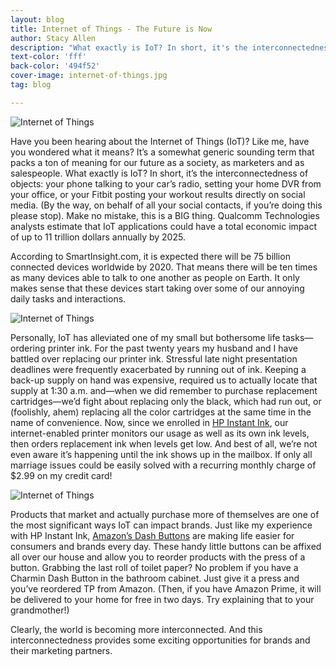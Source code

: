 ```yaml
---
layout: blog
title: Internet of Things - The Future is Now
author: Stacy Allen
description: "What exactly is IoT? In short, it's the interconnectedness of objects. Analysts estimate that IoT applications could have a total economic impact of up to 11 trillion dollars annually by 2025."
text-color: 'fff'
back-color: '494f52'
cover-image: internet-of-things.jpg
tag: blog

---
```


![Internet of Things](/img/blog/internet-of-things.jpg)

Have you been hearing about the Internet of Things (IoT)? Like me, have you wondered what it means? It’s a somewhat generic sounding term that packs a ton of meaning for our future as a society, as marketers and as salespeople. What exactly is IoT? In short, it’s the interconnectedness of objects: your phone talking to your car’s radio, setting your home DVR from your office, or your Fitbit posting your workout results directly on social media. (By the way, on behalf of all your social contacts, if you’re doing this please stop). Make no mistake, this is a BIG thing. Qualcomm Technologies analysts estimate that IoT applications could have a total economic impact of up to 11 trillion dollars annually by 2025.

According to SmartInsight.com, it is expected there will be 75 billion connected devices worldwide by 2020. That means there will be ten times as many devices able to talk to one another as people on Earth. It only makes sense that these devices start taking over some of our annoying daily tasks and interactions.

![Internet of Things](/img/blog/internet-of-things-hp-printer.jpg)

Personally, IoT has alleviated one of my small but bothersome life tasks—ordering printer ink. For the past twenty years my husband and I have battled over replacing our printer ink. Stressful late night presentation deadlines were frequently exacerbated by running out of ink. Keeping a back-up supply on hand was expensive, required us to actually locate that supply at 1:30 a.m. and—when we did remember to purchase replacement cartridges—we’d fight about replacing only the black, which had run out, or (foolishly, ahem) replacing all the color cartridges at the same time in the name of convenience. Now, since we enrolled in [HP Instant Ink]( http://www8.hp.com/us/en/instant-ink/overview.html), our internet-enabled printer monitors our usage as well as its own ink levels, then orders replacement ink when levels get low. And best of all, we’re not even aware it’s happening until the ink shows up in the mailbox. If only all marriage issues could be easily solved with a recurring monthly charge of $2.99 on my credit card!

![Internet of Things](/img/blog/internet-of-things-charmin.jpg)

Products that market and actually purchase more of themselves are one of the most significant ways IoT can impact brands. Just like my experience with HP Instant Ink, [Amazon’s Dash Buttons]( https://www.amazon.com/s/ref=sr_pg_1?rh=i%3Aaps%2Ck%3Adash+button&keywords=dash+button&ie=UTF8&qid=1505229711) are making life easier for consumers and brands every day. These handy little buttons can be affixed all over our house and allow you to reorder products with the press of a button. Grabbing the last roll of toilet paper? No problem if you have a Charmin Dash Button in the bathroom cabinet. Just give it a press and you’ve reordered TP from Amazon. (Then, if you have Amazon Prime, it will be delivered to your home for free in two days. Try explaining that to your grandmother!)

Clearly, the world is becoming more interconnected. And this interconnectedness provides some exciting opportunities for brands and their marketing partners.

